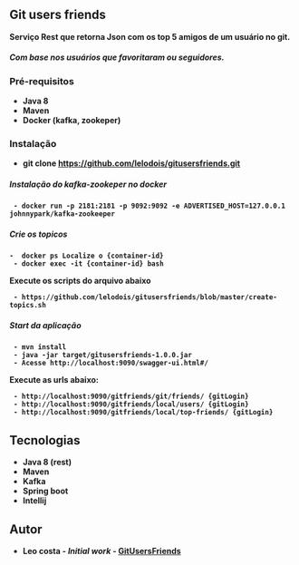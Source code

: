 ## Git users friends

<b>Serviço Rest que retorna Json com os top 5 amigos de um usuário no git.<b>

##### Com base nos usuários que favoritaram ou seguidores.

### Pré-requisitos

- Java 8 
- Maven
- Docker (kafka, zookeper)

### Instalação

 - git clone https://github.com/lelodois/gitusersfriends.git

##### Instalação do kafka-zookeper no docker

```
 - docker run -p 2181:2181 -p 9092:9092 -e ADVERTISED_HOST=127.0.0.1  johnnypark/kafka-zookeeper 
```

##### Crie os topicos

```
-  docker ps Localize o {container-id}
 - docker exec -it {container-id} bash
```

Execute os scripts do arquivo abaixo
```
 - https://github.com/lelodois/gitusersfriends/blob/master/create-topics.sh
```

##### Start da aplicação

```
 - mvn install
 - java -jar target/gitusersfriends-1.0.0.jar
 - Acesse http://localhost:9090/swagger-ui.html#/
```

Execute as urls abaixo:

```
 - http://localhost:9090/gitfriends/git/friends/ {gitLogin}
 - http://localhost:9090/gitfriends/local/users/ {gitLogin}
 - http://localhost:9090/gitfriends/local/top-friends/ {gitLogin}
```


## Tecnologias

* Java 8 (rest)
* Maven
* Kafka
* Spring boot
* Intellij

## Autor

* **Leo costa** - *Initial work* - [GitUsersFriends](https://github.com/lelodois/gitusersfriends)
